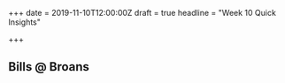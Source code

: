 +++
date = 2019-11-10T12:00:00Z
draft = true
headline = "Week 10 Quick Insights"

+++
## Bills @ Broans